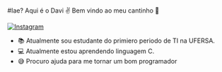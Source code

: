 #Iae? Aqui é o Davi ✌️
Bem vindo ao meu cantinho 👊

[![Instagram](https://img.shields.io/badge/Instagram-E4405F?style=for-the-badge&logo=instagram&logoColor=white)](https://www.instagram.com/davyssauro/)

- 📚 Atualmente sou estudante do primiero periodo de TI na UFERSA.
- 💻 Atualmente estou aprendendo linguagem C.
- 😅 Procuro ajuda para me tornar um bom programador
